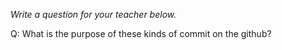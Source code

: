 _Write a question for your teacher below._

Q: What is the purpose of these kinds of commit on the github? 
